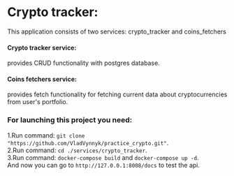 # Crypto tracker:
  This application consists of two services: crypto_tracker and coins_fetchers

#### Crypto tracker service: 
provides CRUD functionality with postgres database.

#### Coins fetchers service: 
provides fetch functionality for fetching current data about cryptocurrencies from user's portfolio.

### For launching this project you need:
  1.Run command: `git clone "https://github.com/VladVynnyk/practice_crypto.git"`. \
  2.Run command: `cd ./services/crypto_tracker`. \
  3.Run command: `docker-compose build` and `docker-compose up -d`. \
And now you can go to `http://127.0.0.1:8008/docs` to test the api.
  
